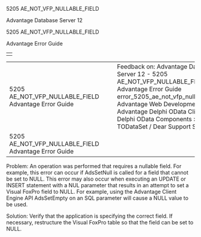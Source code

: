 5205 AE\_NOT\_VFP\_NULLABLE\_FIELD




Advantage Database Server 12  

5205 AE\_NOT\_VFP\_NULLABLE\_FIELD

Advantage Error Guide

|  |
| --- |
|  |

|  |  |  |  |  |
| --- | --- | --- | --- | --- |
| 5205 AE\_NOT\_VFP\_NULLABLE\_FIELD  Advantage Error Guide |  |  | Feedback on: Advantage Database Server 12 - 5205 AE\_NOT\_VFP\_NULLABLE\_FIELD Advantage Error Guide error\_5205\_ae\_not\_vfp\_nullable\_field Advantage Web Development > Advantage Delphi OData Client > Delphi OData Components > TODataSet / Dear Support Staff, |  |
| 5205 AE\_NOT\_VFP\_NULLABLE\_FIELD  Advantage Error Guide |  |  |  |  |

Problem: An operation was performed that requires a nullable field. For example, this error can occur if AdsSetNull is called for a field that cannot be set to NULL. This error may also occur when executing an UPDATE or INSERT statement with a NUL parameter that results in an attempt to set a Visual FoxPro field to NULL. For example, using the Advantage Client Engine API AdsSetEmpty on an SQL parameter will cause a NULL value to be used.

Solution: Verify that the application is specifying the correct field. If necessary, restructure the Visual FoxPro table so that the field can be set to NULL.